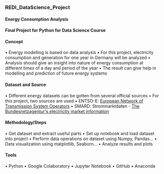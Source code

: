 ### REDI_DataScience_Project

#### Energy Consumption Analysis

#### Final Project for Python for Data Science Course

#### Concept
•	Energy modelling is based on data analysis
•	For this project, electricity consumption and generation for one year in Germany will be analyzed
•	Analysis should give an insight into nature of energy consumption at different times of a day and period of the year
•	The result can give help in modelling and prediction of future energy systems 

#### Dataset and Source
•	Different energy datasets can be gotten from several official sources
•	For this project, two sources are used
•	ENTSO-E: [European Network of Transmission System Operators](https://www.entsoe.eu/data/)
•	SMARD: Strommarktdaten - [The Bundesnetzagentur's electricity market information](https://www.smard.de/en)

#### Methodology/Steps
•	Get dataset and extract useful parts
•	Set up notebook and load dataset into project
•	Perform data operations on dataset using Numpy, Pandas…
•	Data visualization using matplotlib, Seaborn…
•	Analyze results and plots

#### Tools
•	Python
•	Google Colaboratory
•	Jupyter Notebook
•	GitHub
•	Anaconda
